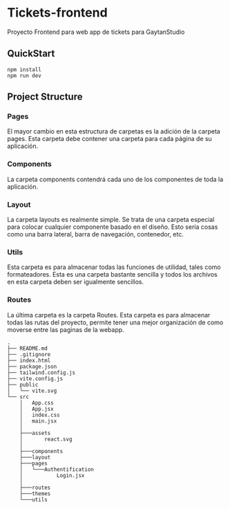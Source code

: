 # Tickets-frontend
Proyecto Frontend para web app de tickets para GaytanStudio

## QuickStart
```
npm install
npm run dev
```
## Project Structure
### Pages

El mayor cambio en esta estructura de carpetas es la adición de la carpeta pages. Esta carpeta debe contener una carpeta para cada página de su aplicación.

### Components

La carpeta components contendrá cada uno de los componentes de toda la aplicación.

### Layout

La carpeta layouts es realmente simple. Se trata de una carpeta especial para colocar cualquier componente basado en el diseño. Esto sería cosas como una barra lateral, barra de navegación, contenedor, etc. 

### Utils

Esta carpeta es para almacenar todas las funciones de utilidad, tales como formateadores. Esta es una carpeta bastante sencilla y todos los archivos en esta carpeta deben ser igualmente sencillos.

### Routes

La última carpeta es la carpeta Routes. Esta carpeta es para almacenar todas las rutas del proyecto, permite tener una mejor organización de como moverse entre las paginas de la webapp.
```
.
├── README.md
├── .gitignore
├── index.html
├── package.json
├── tailwind.config.js
├── vite.config.js
├── public
│	└── vite.svg
└── src
	│   App.css
	│   App.jsx
	│   index.css
	│   main.jsx
	│
	├───assets
	│       react.svg
	│
	├───components
	├───layout
	├───pages
	│   └───Authentification
	│           Login.jsx
	│
	├───routes
	├───themes
	└───utils
```
